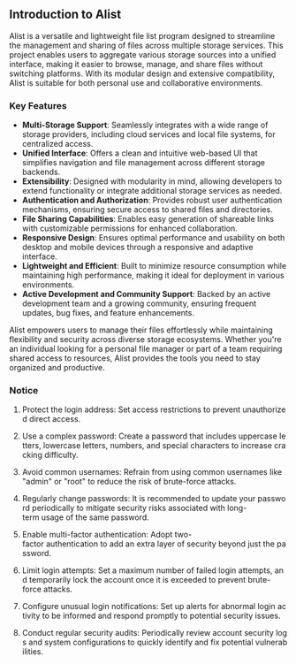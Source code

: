 ## Introduction to Alist

Alist is a versatile and lightweight file list program designed to streamline the management and sharing of files across multiple storage services. This project enables users to aggregate various storage sources into a unified interface, making it easier to browse, manage, and share files without switching platforms. With its modular design and extensive compatibility, Alist is suitable for both personal use and collaborative environments.

### Key Features

- **Multi-Storage Support**: Seamlessly integrates with a wide range of storage providers, including cloud services and local file systems, for centralized access.
- **Unified Interface**: Offers a clean and intuitive web-based UI that simplifies navigation and file management across different storage backends.
- **Extensibility**: Designed with modularity in mind, allowing developers to extend functionality or integrate additional storage services as needed.
- **Authentication and Authorization**: Provides robust user authentication mechanisms, ensuring secure access to shared files and directories.
- **File Sharing Capabilities**: Enables easy generation of shareable links with customizable permissions for enhanced collaboration.
- **Responsive Design**: Ensures optimal performance and usability on both desktop and mobile devices through a responsive and adaptive interface.
- **Lightweight and Efficient**: Built to minimize resource consumption while maintaining high performance, making it ideal for deployment in various environments.
- **Active Development and Community Support**: Backed by an active development team and a growing community, ensuring frequent updates, bug fixes, and feature enhancements.

Alist empowers users to manage their files effortlessly while maintaining flexibility and security across diverse storage ecosystems. Whether you're an individual looking for a personal file manager or part of a team requiring shared access to resources, Alist provides the tools you need to stay organized and productive.

### Notice

1.  Protect the login address: Set access restrictions to prevent unauthorized direct access.
    
2.  Use a complex password: Create a password that includes uppercase letters, lowercase letters, numbers, and special characters to increase cracking difficulty.
    
3.  Avoid common usernames: Refrain from using common usernames like "admin" or "root" to reduce the risk of brute-force attacks.
    
4.  Regularly change passwords: It is recommended to update your password periodically to mitigate security risks associated with long-term usage of the same password.
    
5.  Enable multi-factor authentication: Adopt two-factor authentication to add an extra layer of security beyond just the password.
    
6.  Limit login attempts: Set a maximum number of failed login attempts, and temporarily lock the account once it is exceeded to prevent brute-force attacks.
    
7.  Configure unusual login notifications: Set up alerts for abnormal login activity to be informed and respond promptly to potential security issues.
    
8.  Conduct regular security audits: Periodically review account security logs and system configurations to quickly identify and fix potential vulnerabilities.
        
